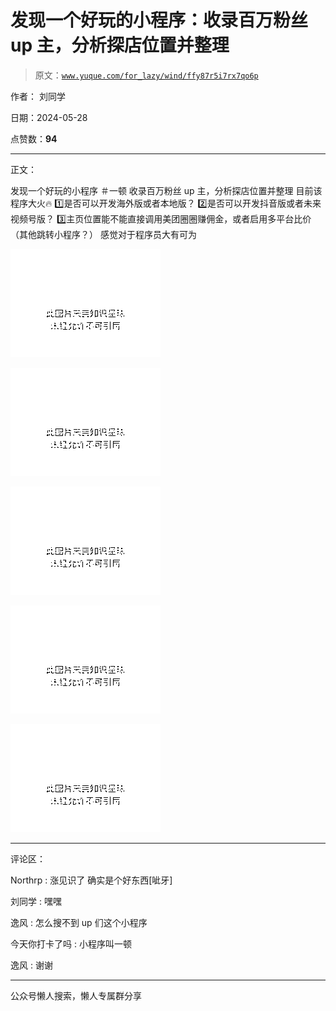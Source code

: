 # 发现一个好玩的小程序：收录百万粉丝 up 主，分析探店位置并整理

> 原文：[`www.yuque.com/for_lazy/wind/ffy87r5i7rx7qo6p`](https://www.yuque.com/for_lazy/wind/ffy87r5i7rx7qo6p)

作者： 刘同学

日期：2024-05-28

点赞数：**94**

* * *

正文：

发现一个好玩的小程序 ＃一顿 收录百万粉丝 up 主，分析探店位置并整理 目前该程序大火🔥 1️⃣是否可以开发海外版或者本地版？
2️⃣是否可以开发抖音版或者未来视频号版？ 3️⃣主页位置能不能直接调用美团圈圈赚佣金，或者启用多平台比价（其他跳转小程序？） 感觉对于程序员大有可为

![](img/049a8d894d707017d377736c23bf2bfb.png)

![](img/0a3be16b3d2d8a68c7ab722aaadcd848.png)

![](img/825564d5959da40956e2729bcf05d55b.png)

![](img/932eaf87eec7a483da0809fc41f0b173.png)

![](img/17146853baa68daf73818f39ccc1487f.png)

* * *

评论区：

Northrp : 涨见识了 确实是个好东西[呲牙]

刘同学 : 嘿嘿

逸风 : 怎么搜不到 up 们这个小程序

今天你打卡了吗 : 小程序叫一顿

逸风 : 谢谢

* * *

公众号懒人搜索，懒人专属群分享